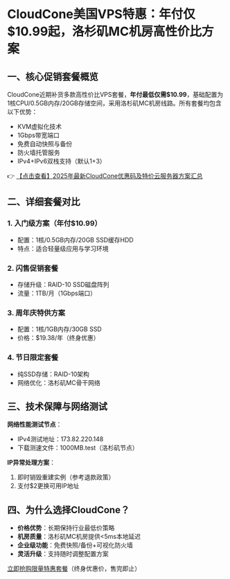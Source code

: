 # CloudCone美国VPS特惠：年付仅$10.99起，洛杉矶MC机房高性价比方案

## 一、核心促销套餐概览
CloudCone近期补货多款高性价比VPS套餐，**年付最低仅需$10.99**，基础配置为1核CPU/0.5GB内存/20GB存储空间，采用洛杉矶MC机房线路。所有套餐均包含以下优势：
- KVM虚拟化技术
- 1Gbps带宽端口
- 免费自动快照与备份
- 防火墙托管服务
- IPv4+IPv6双栈支持（默认1+3）

👉 [【点击查看】2025年最新CloudCone优惠码及特价云服务器方案汇总](https://bit.ly/Cloudcone)

## 二、详细套餐对比
### 1. 入门级方案（年付$10.99）
- 配置：1核/0.5GB内存/20GB SSD缓存HDD
- 特点：适合轻量级应用与学习环境

### 2. 闪售促销套餐
- 存储升级：RAID-10 SSD磁盘阵列
- 流量：1TB/月（1Gbps端口）

### 3. 周年庆特供方案
- 配置：1核/1GB内存/30GB SSD
- 价格：$19.38/年（终身优惠）

### 4. 节日限定套餐
- 纯SSD存储：RAID-10架构
- 网络优化：洛杉矶MC骨干网络

## 三、技术保障与网络测试
**网络性能测试节点**：
- IPv4测试地址：173.82.220.148
- 下载测速文件：1000MB.test（洛杉矶节点）

**IP异常处理方案**：
1. 即时销毁重建实例（参考退款政策）
2. 支付$2更换可用IP地址

## 四、为什么选择CloudCone？
- **价格优势**：长期保持行业最低价策略
- **机房质量**：洛杉矶MC机房提供<5ms本地延迟
- **企业级功能**：免费快照/备份+可视化防火墙
- **灵活升级**：支持随时调整配置方案

[立即抢购限量特惠套餐](https://bit.ly/Cloudcone)（终身优惠价，售完即止）